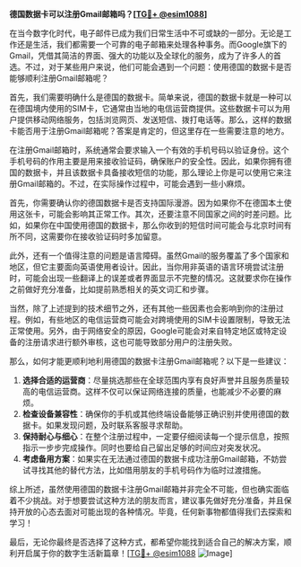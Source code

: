 **德国数据卡可以注册Gmail邮箱吗？[[TG💪+ @esim1088](https://t.me/s/esim1088)]**

在当今数字化时代，电子邮件已成为我们日常生活中不可或缺的一部分。无论是工作还是生活，我们都需要一个可靠的电子邮箱来处理各种事务。而Google旗下的Gmail，凭借其简洁的界面、强大的功能以及全球化的服务，成为了许多人的首选。不过，对于某些用户来说，他们可能会遇到一个问题：使用德国的数据卡是否能够顺利注册Gmail邮箱呢？

首先，我们需要明确什么是德国的数据卡。简单来说，德国的数据卡就是一种可以在德国境内使用的SIM卡，它通常由当地的电信运营商提供。这些数据卡可以为用户提供移动网络服务，包括浏览网页、发送短信、拨打电话等。那么，这样的数据卡能否用于注册Gmail邮箱呢？答案是肯定的，但这里存在一些需要注意的地方。

在注册Gmail邮箱时，系统通常会要求输入一个有效的手机号码以验证身份。这个手机号码的作用主要是用来接收验证码，确保账户的安全性。因此，如果你拥有德国的数据卡，并且该数据卡具备接收短信的功能，那么理论上你是可以使用它来注册Gmail邮箱的。不过，在实际操作过程中，可能会遇到一些小麻烦。

首先，你需要确认你的德国数据卡是否支持国际漫游。因为如果你不在德国本土使用这张卡，可能会影响其正常工作。其次，还要注意不同国家之间的时差问题。比如，如果你在中国使用德国的数据卡，那么你收到的短信时间可能会与北京时间有所不同，这需要你在接收验证码时多加留意。

此外，还有一个值得注意的问题是语言障碍。虽然Gmail的服务覆盖了多个国家和地区，但它主要面向英语使用者设计。因此，当你用非英语的语言环境尝试注册时，可能会出现一些翻译上的误差或者界面显示不完整的情况。这就要求你在操作之前做好充分准备，比如提前熟悉相关的英文词汇和步骤。

当然，除了上述提到的技术细节之外，还有其他一些因素也会影响到你的注册过程。例如，有些地区的电信运营商可能会对跨境使用的SIM卡设置限制，导致无法正常使用。另外，由于网络安全的原因，Google可能会对来自特定地区或特定设备的注册请求进行额外审核，这也可能导致部分用户的注册失败。

那么，如何才能更顺利地利用德国的数据卡注册Gmail邮箱呢？以下是一些建议：

1. **选择合适的运营商**：尽量挑选那些在全球范围内享有良好声誉并且服务质量较高的电信运营商。这样不仅可以保证网络连接的质量，也能减少不必要的麻烦。
2. **检查设备兼容性**：确保你的手机或其他终端设备能够正确识别并使用德国的数据卡。如果发现问题，及时联系客服寻求帮助。
3. **保持耐心与细心**：在整个注册过程中，一定要仔细阅读每一个提示信息，按照指示一步步完成操作。同时也要给自己留出足够的时间应对突发状况。
4. **考虑备用方案**：如果实在无法通过德国的数据卡成功注册Gmail邮箱，不妨尝试寻找其他的替代方法，比如借用朋友的手机号码作为临时过渡措施。

综上所述，虽然使用德国的数据卡注册Gmail邮箱并非完全不可能，但也确实面临着不少挑战。对于想要尝试这种方法的朋友而言，建议事先做好充分准备，并且保持开放的心态去面对可能出现的各种情况。毕竟，任何新事物都值得我们去探索和学习！

最后，无论你最终是否选择了这种方式，都希望你能找到适合自己的解决方案，顺利开启属于你的数字生活新篇章！[[TG💪+ @esim1088](https://t.me/s/esim1088) ![Image](https://i.postimg.cc/4NQfJmqS/Snipaste-2025-05-13-00-14-12.png)]